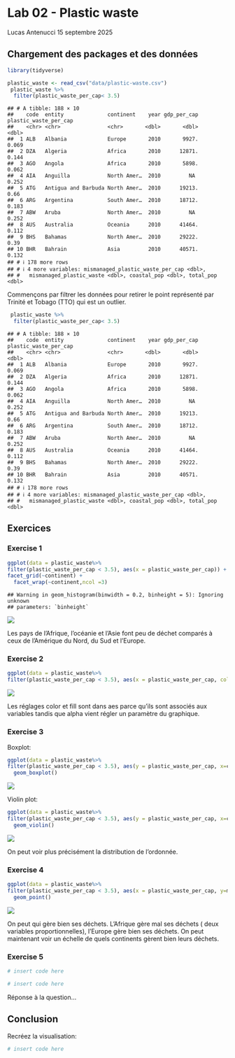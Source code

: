 Lab 02 - Plastic waste
================
Lucas Antenucci
15 septembre 2025

## Chargement des packages et des données

``` r
library(tidyverse) 
```

``` r
plastic_waste <- read_csv("data/plastic-waste.csv")
 plastic_waste %>%
  filter(plastic_waste_per_cap< 3.5)
```

    ## # A tibble: 188 × 10
    ##    code  entity              continent    year gdp_per_cap plastic_waste_per_cap
    ##    <chr> <chr>               <chr>       <dbl>       <dbl>                 <dbl>
    ##  1 ALB   Albania             Europe       2010       9927.                 0.069
    ##  2 DZA   Algeria             Africa       2010      12871.                 0.144
    ##  3 AGO   Angola              Africa       2010       5898.                 0.062
    ##  4 AIA   Anguilla            North Amer…  2010         NA                  0.252
    ##  5 ATG   Antigua and Barbuda North Amer…  2010      19213.                 0.66 
    ##  6 ARG   Argentina           South Amer…  2010      18712.                 0.183
    ##  7 ABW   Aruba               North Amer…  2010         NA                  0.252
    ##  8 AUS   Australia           Oceania      2010      41464.                 0.112
    ##  9 BHS   Bahamas             North Amer…  2010      29222.                 0.39 
    ## 10 BHR   Bahrain             Asia         2010      40571.                 0.132
    ## # ℹ 178 more rows
    ## # ℹ 4 more variables: mismanaged_plastic_waste_per_cap <dbl>,
    ## #   mismanaged_plastic_waste <dbl>, coastal_pop <dbl>, total_pop <dbl>

Commençons par filtrer les données pour retirer le point représenté par
Trinité et Tobago (TTO) qui est un outlier.

``` r
 plastic_waste %>%
  filter(plastic_waste_per_cap< 3.5) 
```

    ## # A tibble: 188 × 10
    ##    code  entity              continent    year gdp_per_cap plastic_waste_per_cap
    ##    <chr> <chr>               <chr>       <dbl>       <dbl>                 <dbl>
    ##  1 ALB   Albania             Europe       2010       9927.                 0.069
    ##  2 DZA   Algeria             Africa       2010      12871.                 0.144
    ##  3 AGO   Angola              Africa       2010       5898.                 0.062
    ##  4 AIA   Anguilla            North Amer…  2010         NA                  0.252
    ##  5 ATG   Antigua and Barbuda North Amer…  2010      19213.                 0.66 
    ##  6 ARG   Argentina           South Amer…  2010      18712.                 0.183
    ##  7 ABW   Aruba               North Amer…  2010         NA                  0.252
    ##  8 AUS   Australia           Oceania      2010      41464.                 0.112
    ##  9 BHS   Bahamas             North Amer…  2010      29222.                 0.39 
    ## 10 BHR   Bahrain             Asia         2010      40571.                 0.132
    ## # ℹ 178 more rows
    ## # ℹ 4 more variables: mismanaged_plastic_waste_per_cap <dbl>,
    ## #   mismanaged_plastic_waste <dbl>, coastal_pop <dbl>, total_pop <dbl>

## Exercices

### Exercise 1

``` r
ggplot(data = plastic_waste%>%
filter(plastic_waste_per_cap < 3.5), aes(x = plastic_waste_per_cap)) + geom_histogram(binwidth = 0.2, binheight=5)+
facet_grid(~continent) +
  facet_wrap(~continent,ncol =3)
```

    ## Warning in geom_histogram(binwidth = 0.2, binheight = 5): Ignoring unknown
    ## parameters: `binheight`

![](lab-02_files/figure-gfm/plastic-waste-continent-1.png)<!-- -->

Les pays de l’Afrique, l’océanie et l’Asie font peu de déchet comparés à
ceux de l’Amérique du Nord, du Sud et l’Europe.

### Exercise 2

``` r
ggplot(data = plastic_waste%>%
filter(plastic_waste_per_cap < 3.5), aes(x = plastic_waste_per_cap, color=continent, fill =continent, )) + geom_density(alpha = 0.5)
```

![](lab-02_files/figure-gfm/plastic-waste-density-1.png)<!-- -->

Les réglages color et fill sont dans aes parce qu’ils sont associés aux
variables tandis que alpha vient régler un paramètre du graphique.

### Exercise 3

Boxplot:

``` r
ggplot(data = plastic_waste%>%
filter(plastic_waste_per_cap < 3.5), aes(y = plastic_waste_per_cap, x=continent)) + 
  geom_boxplot()
```

![](lab-02_files/figure-gfm/plastic-waste-boxplot-1.png)<!-- -->

Violin plot:

``` r
ggplot(data = plastic_waste%>%
filter(plastic_waste_per_cap < 3.5), aes(y = plastic_waste_per_cap, x=continent)) + 
  geom_violin()
```

![](lab-02_files/figure-gfm/plastic-waste-violin-1.png)<!-- -->

On peut voir plus précisément la distribution de l’ordonnée.

### Exercise 4

``` r
ggplot(data = plastic_waste%>%
filter(plastic_waste_per_cap < 3.5), aes(x = plastic_waste_per_cap, y=mismanaged_plastic_waste_per_cap, color=continent)) + 
  geom_point()
```

![](lab-02_files/figure-gfm/plastic-waste-mismanaged-1.png)<!-- -->

On peut qui gère bien ses déchets. L’Afrique gère mal ses déchets ( deux
variables proportionnelles), l’Europe gère bien ses déchets. On peut
maintenant voir un échelle de quels continents gèrent bien leurs
déchets.

### Exercise 5

``` r
# insert code here
```

``` r
# insert code here
```

Réponse à la question…

## Conclusion

Recréez la visualisation:

``` r
# insert code here
```
